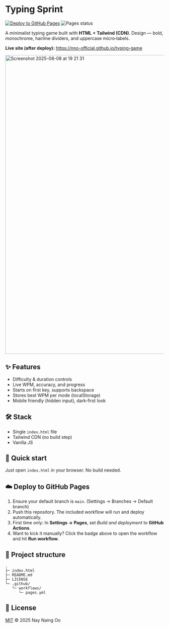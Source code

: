 # Typing Sprint 

[![Deploy to GitHub Pages](https://img.shields.io/badge/Deploy_to-GitHub_Pages-000?logo=github)](https://github.com/nno-official/typing-game/actions/workflows/pages.yml)
![Pages status](https://img.shields.io/github/actions/workflow/status/nno-official/typing-game/pages.yml?branch=main&label=pages)

A minimalist typing game built with **HTML + Tailwind (CDN)**. Design — bold, monochrome, hairline dividers, and uppercase micro‑labels.

**Live site (after deploy):** https://nno-official.github.io/typing-game

<img width="1728" height="950" alt="Screenshot 2025-08-08 at 19 21 31" src="https://github.com/user-attachments/assets/943342da-b638-4e63-8268-f1bf465e675f" />



## ✨ Features


- Difficulty & duration controls
- Live WPM, accuracy, and progress
- Starts on first key, supports backspace
- Stores best WPM per mode (localStorage)
- Mobile friendly (hidden input), dark‑first look

## 🛠 Stack
- Single `index.html` file
- Tailwind CDN (no build step)
- Vanilla JS

## 🚀 Quick start
Just open `index.html` in your browser. No build needed.

## ☁️ Deploy to GitHub Pages
1. Ensure your default branch is `main`.   (Settings → Branches → Default branch)
2. Push this repository.   The included workflow will run and deploy automatically.
3. First time only: In **Settings → Pages**, set *Build and deployment* to **GitHub Actions**.
4. Want to kick it manually? Click the badge above to open the workflow and hit **Run workflow**.

## 📁 Project structure
```
.
├─ index.html
├─ README.md
├─ LICENSE
└─ .github/
   └─ workflows/
      └─ pages.yml
```

## 📄 License
[MIT](LICENSE) © 2025 Nay Naing Oo

